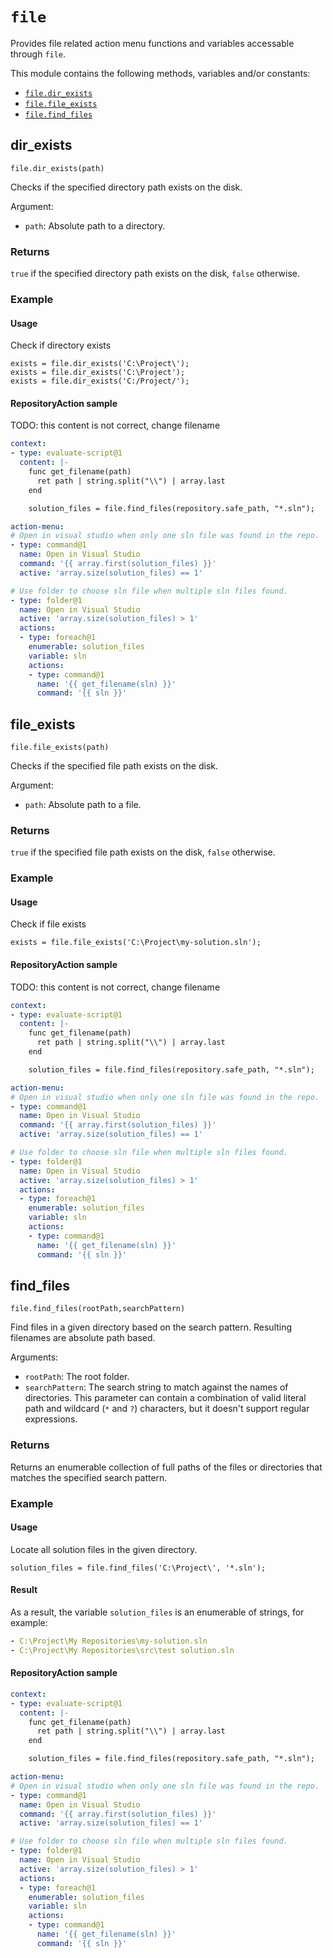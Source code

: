 # `file`

Provides file related action menu functions and variables accessable through `file`.

This module contains the following methods, variables and/or constants:

- [`file.dir_exists`](#dir_exists)
- [`file.file_exists`](#file_exists)
- [`file.find_files`](#find_files)

## dir_exists

`file.dir_exists(path)`

Checks if the specified directory path exists on the disk.

Argument:

- `path`: Absolute path to a directory.

### Returns

`true` if the specified directory path exists on the disk, `false` otherwise.

### Example
      
#### Usage

Check if directory exists

```
exists = file.dir_exists('C:\Project\');
exists = file.dir_exists('C:\Project');
exists = file.dir_exists('C:/Project/');
```

#### RepositoryAction sample

TODO: this content is not correct, change filename

```yaml
context:
- type: evaluate-script@1
  content: |-
    func get_filename(path)
      ret path | string.split("\\") | array.last
    end

    solution_files = file.find_files(repository.safe_path, "*.sln");

action-menu:
# Open in visual studio when only one sln file was found in the repo.
- type: command@1
  name: Open in Visual Studio
  command: '{{ array.first(solution_files) }}'
  active: 'array.size(solution_files) == 1'

# Use folder to choose sln file when multiple sln files found.
- type: folder@1
  name: Open in Visual Studio
  active: 'array.size(solution_files) > 1'
  actions:
  - type: foreach@1
    enumerable: solution_files
    variable: sln
    actions:
    - type: command@1
      name: '{{ get_filename(sln) }}'
      command: '{{ sln }}'
```


## file_exists

`file.file_exists(path)`

Checks if the specified file path exists on the disk.

Argument:

- `path`: Absolute path to a file.

### Returns

`true` if the specified file path exists on the disk, `false` otherwise.

### Example
      
#### Usage

Check if file exists

```
exists = file.file_exists('C:\Project\my-solution.sln');
```

#### RepositoryAction sample

TODO: this content is not correct, change filename

```yaml
context:
- type: evaluate-script@1
  content: |-
    func get_filename(path)
      ret path | string.split("\\") | array.last
    end

    solution_files = file.find_files(repository.safe_path, "*.sln");

action-menu:
# Open in visual studio when only one sln file was found in the repo.
- type: command@1
  name: Open in Visual Studio
  command: '{{ array.first(solution_files) }}'
  active: 'array.size(solution_files) == 1'

# Use folder to choose sln file when multiple sln files found.
- type: folder@1
  name: Open in Visual Studio
  active: 'array.size(solution_files) > 1'
  actions:
  - type: foreach@1
    enumerable: solution_files
    variable: sln
    actions:
    - type: command@1
      name: '{{ get_filename(sln) }}'
      command: '{{ sln }}'
```


## find_files

`file.find_files(rootPath,searchPattern)`

Find files in a given directory based on the search pattern. Resulting filenames are absolute path based.

Arguments:

- `rootPath`: The root folder.
- `searchPattern`: The search string to match against the names of directories. This parameter can contain a combination of valid literal path and wildcard (`*` and `?`) characters, but it doesn't support regular expressions.

### Returns

Returns an enumerable collection of full paths of the files or directories that matches the specified search pattern.

### Example
      
#### Usage

Locate all solution files in the given directory.

```
solution_files = file.find_files('C:\Project\', '*.sln');
```

#### Result

As a result, the variable `solution_files` is an enumerable of strings, for example:

```yaml
- C:\Project\My Repositories\my-solution.sln
- C:\Project\My Repositories\src\test solution.sln
```

#### RepositoryAction sample


```yaml
context:
- type: evaluate-script@1
  content: |-
    func get_filename(path)
      ret path | string.split("\\") | array.last
    end

    solution_files = file.find_files(repository.safe_path, "*.sln");

action-menu:
# Open in visual studio when only one sln file was found in the repo.
- type: command@1
  name: Open in Visual Studio
  command: '{{ array.first(solution_files) }}'
  active: 'array.size(solution_files) == 1'

# Use folder to choose sln file when multiple sln files found.
- type: folder@1
  name: Open in Visual Studio
  active: 'array.size(solution_files) > 1'
  actions:
  - type: foreach@1
    enumerable: solution_files
    variable: sln
    actions:
    - type: command@1
      name: '{{ get_filename(sln) }}'
      command: '{{ sln }}'
```

